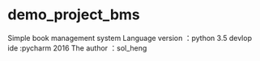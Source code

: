 # demo_project_bms
Simple book management system
Language version ：python 3.5
devlop ide :pycharm 2016
The author ：sol_heng
